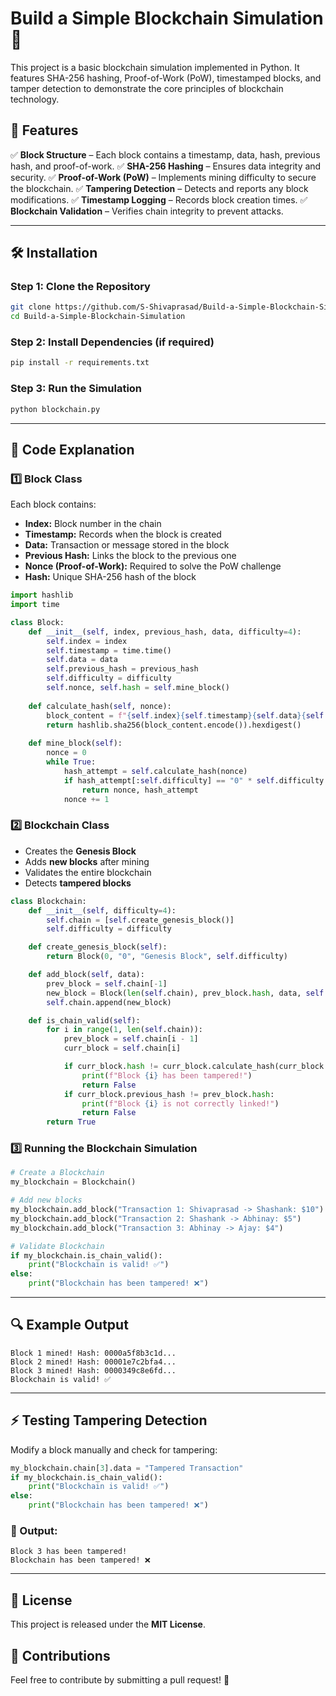 # Build a Simple Blockchain Simulation 🚀

This project is a basic blockchain simulation implemented in Python. It features SHA-256 hashing, Proof-of-Work (PoW), timestamped blocks, and tamper detection to demonstrate the core principles of blockchain technology.

## 📌 Features
✅ **Block Structure** – Each block contains a timestamp, data, hash, previous hash, and proof-of-work.
✅ **SHA-256 Hashing** – Ensures data integrity and security.
✅ **Proof-of-Work (PoW)** – Implements mining difficulty to secure the blockchain.
✅ **Tampering Detection** – Detects and reports any block modifications.
✅ **Timestamp Logging** – Records block creation times.
✅ **Blockchain Validation** – Verifies chain integrity to prevent attacks.

---

## 🛠️ Installation
### Step 1: Clone the Repository
```bash
git clone https://github.com/S-Shivaprasad/Build-a-Simple-Blockchain-Simulation.git
cd Build-a-Simple-Blockchain-Simulation
```
### Step 2: Install Dependencies (if required)
```bash
pip install -r requirements.txt
```
### Step 3: Run the Simulation
```bash
python blockchain.py
```

---

## 🌟 Code Explanation

### 1️⃣ Block Class
Each block contains:
- **Index:** Block number in the chain
- **Timestamp:** Records when the block is created
- **Data:** Transaction or message stored in the block
- **Previous Hash:** Links the block to the previous one
- **Nonce (Proof-of-Work):** Required to solve the PoW challenge
- **Hash:** Unique SHA-256 hash of the block

```python
import hashlib
import time

class Block:
    def __init__(self, index, previous_hash, data, difficulty=4):
        self.index = index
        self.timestamp = time.time()
        self.data = data
        self.previous_hash = previous_hash
        self.difficulty = difficulty
        self.nonce, self.hash = self.mine_block()
    
    def calculate_hash(self, nonce):
        block_content = f"{self.index}{self.timestamp}{self.data}{self.previous_hash}{nonce}"
        return hashlib.sha256(block_content.encode()).hexdigest()
    
    def mine_block(self):
        nonce = 0
        while True:
            hash_attempt = self.calculate_hash(nonce)
            if hash_attempt[:self.difficulty] == "0" * self.difficulty:
                return nonce, hash_attempt
            nonce += 1
```

### 2️⃣ Blockchain Class
- Creates the **Genesis Block**
- Adds **new blocks** after mining
- Validates the entire blockchain
- Detects **tampered blocks**

```python
class Blockchain:
    def __init__(self, difficulty=4):
        self.chain = [self.create_genesis_block()]
        self.difficulty = difficulty

    def create_genesis_block(self):
        return Block(0, "0", "Genesis Block", self.difficulty)

    def add_block(self, data):
        prev_block = self.chain[-1]
        new_block = Block(len(self.chain), prev_block.hash, data, self.difficulty)
        self.chain.append(new_block)

    def is_chain_valid(self):
        for i in range(1, len(self.chain)):
            prev_block = self.chain[i - 1]
            curr_block = self.chain[i]

            if curr_block.hash != curr_block.calculate_hash(curr_block.nonce):
                print(f"Block {i} has been tampered!")
                return False
            if curr_block.previous_hash != prev_block.hash:
                print(f"Block {i} is not correctly linked!")
                return False
        return True
```

### 3️⃣ Running the Blockchain Simulation
```python
# Create a Blockchain
my_blockchain = Blockchain()

# Add new blocks
my_blockchain.add_block("Transaction 1: Shivaprasad -> Shashank: $10")
my_blockchain.add_block("Transaction 2: Shashank -> Abhinay: $5")
my_blockchain.add_block("Transaction 3: Abhinay -> Ajay: $4")

# Validate Blockchain
if my_blockchain.is_chain_valid():
    print("Blockchain is valid! ✅")
else:
    print("Blockchain has been tampered! ❌")
```

---

## 🔍 Example Output
```
Block 1 mined! Hash: 0000a5f8b3c1d...
Block 2 mined! Hash: 00001e7c2bfa4...
Block 3 mined! Hash: 0000349c8e6fd...
Blockchain is valid! ✅
```

---

## ⚡ Testing Tampering Detection
Modify a block manually and check for tampering:
```python
my_blockchain.chain[3].data = "Tampered Transaction"
if my_blockchain.is_chain_valid():
    print("Blockchain is valid! ✅")
else:
    print("Blockchain has been tampered! ❌")
```

### 🛑 Output:
```
Block 3 has been tampered!
Blockchain has been tampered! ❌
```

---

## 📝 License
This project is released under the **MIT License**.

## 📩 Contributions
Feel free to contribute by submitting a pull request! 🚀

